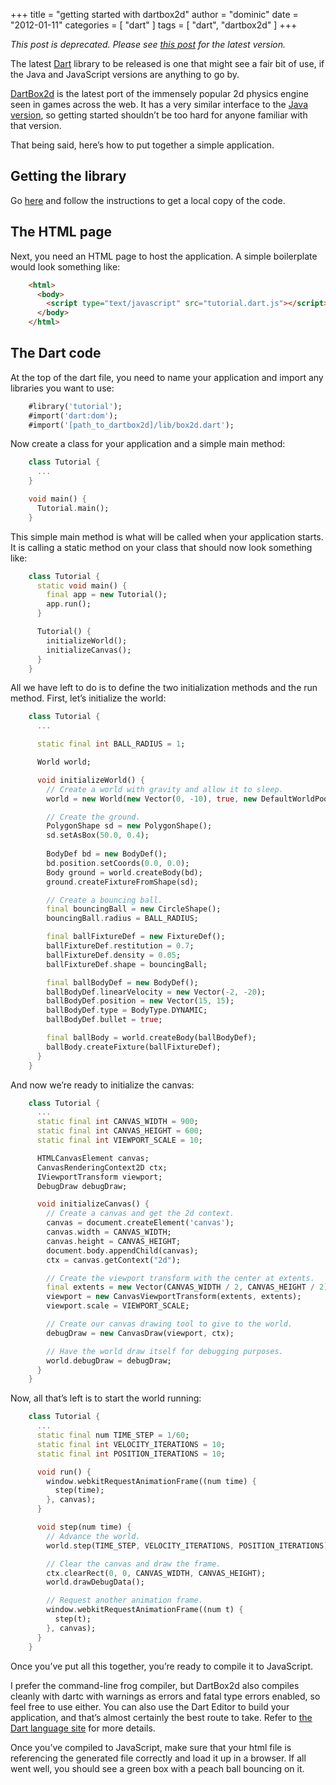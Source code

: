 +++
title = "getting started with dartbox2d"
author = "dominic"
date = "2012-01-11"
categories = [
  "dart"
]
tags = [
  "dart",
  "dartbox2d"
]
+++


_This post is deprecated. Please see [this
post](/blog/getting-started-with-dartbox2d-part-2 "Getting started with DartBox2d part 2")
for the latest version._

The latest [Dart](http://dartlang.org/ "Dart") library to be released is one
that might see a fair bit of use, if the Java and JavaScript versions are
anything to go by.

[DartBox2d](http://code.google.com/p/dartbox2d "DartBox2d @ googlecode") is
the latest port of the immensely popular 2d physics engine seen in games across
the web. It has a very similar interface to the [Java version](http://jbox2d.org/ "JBox2d"),
so getting started shouldn’t be too hard for anyone familiar with that version.

That being said, here’s how to put together a simple application.

## Getting the library

Go
[here](http://code.google.com/p/dartbox2d/source/checkout "DartBox2d: Source checkout")
and follow the instructions to get a local copy of the code.

## The HTML page

Next, you need an HTML page to host the application. A simple
boilerplate would look something like:

```html
    <html>
      <body>
        <script type="text/javascript" src="tutorial.dart.js"></script>
      </body>
    </html>
```

## The Dart code

At the top of the dart file, you need to name your application and
import any libraries you want to use:

```dart
    #library('tutorial');
    #import('dart:dom');
    #import('[path_to_dartbox2d]/lib/box2d.dart');
```

Now create a class for your application and a simple main method:

```dart
    class Tutorial {
      ...
    }

    void main() {
      Tutorial.main();
    }
```

This simple main method is what will be called when your application starts. It
is calling a static method on your class that should now look something like:

```dart
    class Tutorial {
      static void main() {
        final app = new Tutorial();
        app.run();
      }

      Tutorial() {
        initializeWorld();
        initializeCanvas();
      }
    }
```

All we have left to do is to define the two initialization methods and
the run method. First, let’s initialize the world:

```dart
    class Tutorial {
      ...

      static final int BALL_RADIUS = 1;

      World world;

      void initializeWorld() {
        // Create a world with gravity and allow it to sleep.
        world = new World(new Vector(0, -10), true, new DefaultWorldPool());

        // Create the ground.
        PolygonShape sd = new PolygonShape();
        sd.setAsBox(50.0, 0.4);
          
        BodyDef bd = new BodyDef();
        bd.position.setCoords(0.0, 0.0);
        Body ground = world.createBody(bd);
        ground.createFixtureFromShape(sd);

        // Create a bouncing ball.
        final bouncingBall = new CircleShape();
        bouncingBall.radius = BALL_RADIUS;

        final ballFixtureDef = new FixtureDef();
        ballFixtureDef.restitution = 0.7;
        ballFixtureDef.density = 0.05;
        ballFixtureDef.shape = bouncingBall;

        final ballBodyDef = new BodyDef();
        ballBodyDef.linearVelocity = new Vector(-2, -20);
        ballBodyDef.position = new Vector(15, 15);
        ballBodyDef.type = BodyType.DYNAMIC;
        ballBodyDef.bullet = true;

        final ballBody = world.createBody(ballBodyDef);
        ballBody.createFixture(ballFixtureDef);
      }
    }
```

And now we’re ready to initialize the canvas:

```dart
    class Tutorial {
      ...
      static final int CANVAS_WIDTH = 900;
      static final int CANVAS_HEIGHT = 600;
      static final int VIEWPORT_SCALE = 10;

      HTMLCanvasElement canvas;
      CanvasRenderingContext2D ctx;
      IViewportTransform viewport;
      DebugDraw debugDraw;

      void initializeCanvas() {
        // Create a canvas and get the 2d context.
        canvas = document.createElement('canvas');
        canvas.width = CANVAS_WIDTH;
        canvas.height = CANVAS_HEIGHT;
        document.body.appendChild(canvas);
        ctx = canvas.getContext("2d");

        // Create the viewport transform with the center at extents.
        final extents = new Vector(CANVAS_WIDTH / 2, CANVAS_HEIGHT / 2);
        viewport = new CanvasViewportTransform(extents, extents);
        viewport.scale = VIEWPORT_SCALE;

        // Create our canvas drawing tool to give to the world.
        debugDraw = new CanvasDraw(viewport, ctx);

        // Have the world draw itself for debugging purposes.
        world.debugDraw = debugDraw;
      }
    }
```

Now, all that’s left is to start the world running:

```dart
    class Tutorial {
      ...
      static final num TIME_STEP = 1/60;
      static final int VELOCITY_ITERATIONS = 10;
      static final int POSITION_ITERATIONS = 10;

      void run() {
        window.webkitRequestAnimationFrame((num time) {
          step(time);
        }, canvas);
      }

      void step(num time) {
        // Advance the world.
        world.step(TIME_STEP, VELOCITY_ITERATIONS, POSITION_ITERATIONS);

        // Clear the canvas and draw the frame.
        ctx.clearRect(0, 0, CANVAS_WIDTH, CANVAS_HEIGHT);
        world.drawDebugData();

        // Request another animation frame.
        window.webkitRequestAnimationFrame((num t) {
          step(t);
        }, canvas);
      }
    }
```

Once you’ve put all this together, you’re ready to compile it to JavaScript.

I prefer the command-line frog compiler, but DartBox2d also compiles cleanly
with dartc with warnings as errors and fatal type errors enabled, so feel free
to use either. You can also use the Dart Editor to build your application, and
that’s almost certainly the best route to take. Refer to
[the Dart language site](http://dartlang.org/) for more details.

Once you’ve compiled to JavaScript, make sure that your html file is referencing
the generated file correctly and load it up in a browser. If all went well, you
should see a green box with a peach ball bouncing on it.

